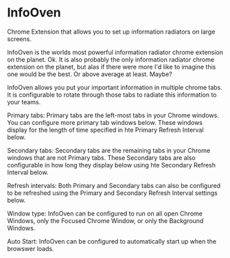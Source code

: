 # InfoOven
Chrome Extension that allows you to set up information radiators on large screens.

InfoOven is the worlds most powerful information radiator chrome extension on the planet. Ok. It is also probably the only information radiator chrome extension on the planet, but alas if there were more I'd like to imagine this one would be the best. Or above average at least. Maybe?


InfoOven allows you put your important information in multiple chrome tabs. It is configurable to rotate through those tabs to radiate this information to your teams. 


Primary tabs: Primary tabs are the left-most tabs in your Chrome windows. You can configure more primary tab windows below. These windows display for the length of time specified in hte Primary Refresh Interval below.


Secondary tabs: Secondary tabs are the remaining tabs in your Chrome windows that are not Primary tabs. These Secondary tabs are also configurable in how long they display below using hte Secondary Refresh Interval below.


Refresh intervals: Both Primary and Secondary tabs can also be configured to be refreshed using the Primary and Secondary Refresh Interval settings below. 


Window type: InfoOven can be configured to run on all open Chrome Windows, only the Focused Chrome Window, or only the Background Windows.


Auto Start: InfoOven can be configured to automatically start up when the browswer loads.
				
